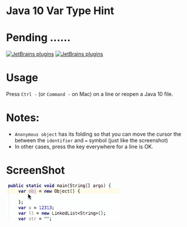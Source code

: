 # Java 10 Var Type Hint 
# Pending ……
[![JetBrains plugins](https://img.shields.io/jetbrains/plugin/v/10557-javax-var-type-hint.svg)](https://plugins.jetbrains.com/plugin/10557-javax-var-type-hint)
[![JetBrains plugins](https://img.shields.io/jetbrains/plugin/d/10557-javax-var-type-hint.svg)](https://plugins.jetbrains.com/plugin/10557-javax-var-type-hint)

# Usage
Press `Ctrl -` (or `Command -` on Mac) on a line or reopen a Java 10 file.

# Notes:
- `Anonymous object` has its folding so that you can move the cursor the between the `identifier` and `=` symbol (just like the screenshot)
- In other cases, press the key everywhere for a line is OK. 
	  
# ScreenShot
![gif](pic/gif.gif)